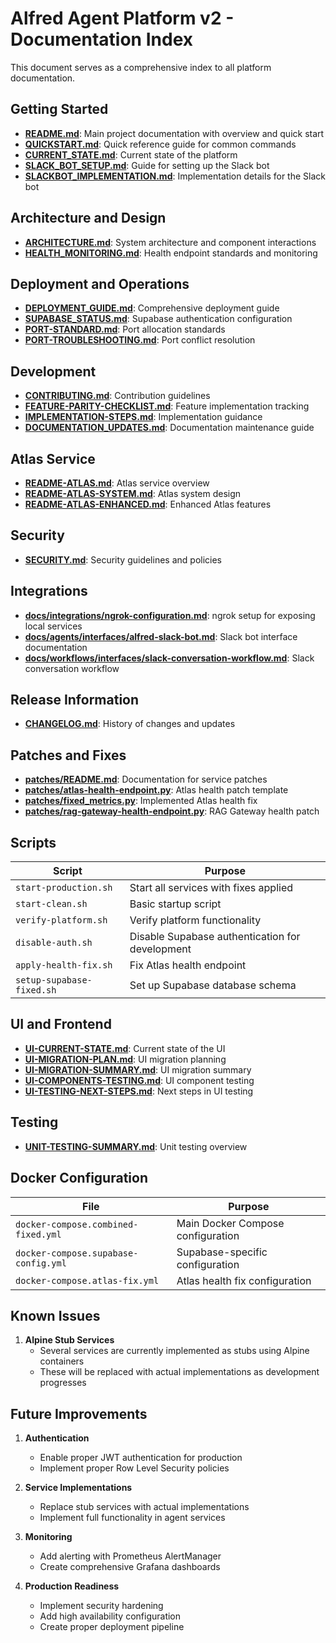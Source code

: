 # Alfred Agent Platform v2 - Documentation Index

This document serves as a comprehensive index to all platform documentation.

## Getting Started

- **[README.md](./README.md)**: Main project documentation with overview and quick start
- **[QUICKSTART.md](./QUICKSTART.md)**: Quick reference guide for common commands
- **[CURRENT_STATE.md](./CURRENT_STATE.md)**: Current state of the platform
- **[SLACK_BOT_SETUP.md](./SLACK_BOT_SETUP.md)**: Guide for setting up the Slack bot
- **[SLACKBOT_IMPLEMENTATION.md](./SLACKBOT_IMPLEMENTATION.md)**: Implementation details for the Slack bot

## Architecture and Design

- **[ARCHITECTURE.md](./ARCHITECTURE.md)**: System architecture and component interactions
- **[HEALTH_MONITORING.md](./HEALTH_MONITORING.md)**: Health endpoint standards and monitoring

## Deployment and Operations

- **[DEPLOYMENT_GUIDE.md](./DEPLOYMENT_GUIDE.md)**: Comprehensive deployment guide
- **[SUPABASE_STATUS.md](./SUPABASE_STATUS.md)**: Supabase authentication configuration
- **[PORT-STANDARD.md](./PORT-STANDARD.md)**: Port allocation standards
- **[PORT-TROUBLESHOOTING.md](./PORT-TROUBLESHOOTING.md)**: Port conflict resolution

## Development

- **[CONTRIBUTING.md](./CONTRIBUTING.md)**: Contribution guidelines
- **[FEATURE-PARITY-CHECKLIST.md](./FEATURE-PARITY-CHECKLIST.md)**: Feature implementation tracking
- **[IMPLEMENTATION-STEPS.md](./IMPLEMENTATION-STEPS.md)**: Implementation guidance
- **[DOCUMENTATION_UPDATES.md](./DOCUMENTATION_UPDATES.md)**: Documentation maintenance guide

## Atlas Service

- **[README-ATLAS.md](./README-ATLAS.md)**: Atlas service overview
- **[README-ATLAS-SYSTEM.md](./README-ATLAS-SYSTEM.md)**: Atlas system design
- **[README-ATLAS-ENHANCED.md](./README-ATLAS-ENHANCED.md)**: Enhanced Atlas features

## Security

- **[SECURITY.md](./SECURITY.md)**: Security guidelines and policies

## Integrations

- **[docs/integrations/ngrok-configuration.md](./docs/integrations/ngrok-configuration.md)**: ngrok setup for exposing local services
- **[docs/agents/interfaces/alfred-slack-bot.md](./docs/agents/interfaces/alfred-slack-bot.md)**: Slack bot interface documentation
- **[docs/workflows/interfaces/slack-conversation-workflow.md](./docs/workflows/interfaces/slack-conversation-workflow.md)**: Slack conversation workflow

## Release Information

- **[CHANGELOG.md](./CHANGELOG.md)**: History of changes and updates

## Patches and Fixes

- **[patches/README.md](./patches/README.md)**: Documentation for service patches
- **[patches/atlas-health-endpoint.py](./patches/atlas-health-endpoint.py)**: Atlas health patch template
- **[patches/fixed_metrics.py](./patches/fixed_metrics.py)**: Implemented Atlas health fix
- **[patches/rag-gateway-health-endpoint.py](./patches/rag-gateway-health-endpoint.py)**: RAG Gateway health patch

## Scripts

| Script | Purpose |
|--------|---------|
| `start-production.sh` | Start all services with fixes applied |
| `start-clean.sh` | Basic startup script |
| `verify-platform.sh` | Verify platform functionality |
| `disable-auth.sh` | Disable Supabase authentication for development |
| `apply-health-fix.sh` | Fix Atlas health endpoint |
| `setup-supabase-fixed.sh` | Set up Supabase database schema |

## UI and Frontend

- **[UI-CURRENT-STATE.md](./UI-CURRENT-STATE.md)**: Current state of the UI
- **[UI-MIGRATION-PLAN.md](./UI-MIGRATION-PLAN.md)**: UI migration planning
- **[UI-MIGRATION-SUMMARY.md](./UI-MIGRATION-SUMMARY.md)**: UI migration summary
- **[UI-COMPONENTS-TESTING.md](./UI-COMPONENTS-TESTING.md)**: UI component testing
- **[UI-TESTING-NEXT-STEPS.md](./UI-TESTING-NEXT-STEPS.md)**: Next steps in UI testing

## Testing

- **[UNIT-TESTING-SUMMARY.md](./UNIT-TESTING-SUMMARY.md)**: Unit testing overview

## Docker Configuration

| File | Purpose |
|------|---------|
| `docker-compose.combined-fixed.yml` | Main Docker Compose configuration |
| `docker-compose.supabase-config.yml` | Supabase-specific configuration |
| `docker-compose.atlas-fix.yml` | Atlas health fix configuration |

## Known Issues

1. **Alpine Stub Services**
   - Several services are currently implemented as stubs using Alpine containers
   - These will be replaced with actual implementations as development progresses

## Future Improvements

1. **Authentication**
   - Enable proper JWT authentication for production
   - Implement proper Row Level Security policies

2. **Service Implementations**
   - Replace stub services with actual implementations
   - Implement full functionality in agent services

3. **Monitoring**
   - Add alerting with Prometheus AlertManager
   - Create comprehensive Grafana dashboards

4. **Production Readiness**
   - Implement security hardening
   - Add high availability configuration
   - Create proper deployment pipeline
